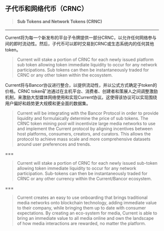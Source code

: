 ## 子代币和网络代币（CRNC）

> #### Sub Tokens and Network Tokens \(CRNC\)

---

Current将为每一个新发布的平台子令牌提供一部分CRNC，以允许任何网络参与间的即时流动性。然后，子代币可以即时交易到CRNC或生态系统内的任何其他token。

> Current will stake a portion of CRNC for each newly issued platform sub token allowing token immediate liquidity to occur for any network participations. Sub tokens can then be instantaneously traded for CRNC or any other token within the ecosystem.

Current将与Bancor协议进行整合，以提供流动性，并以公式方式确定子token的价格。CRNC token矿池通过在主机平台、消费者、创建者和策展人之间调整激励机制，来激励大型媒体网络使用和实现Current协议。这使得该协议可以实现围绕用户偏好和趋势更大规模和更全面的数据集。

> Current will be integrating with the Bancor Protocol in order to provide liquidity and formulaically determine the price of sub tokens. The CRNC token mining pool will incentivize large media networks to use and implement the Current protocol by aligning incentives between host platforms, consumers, creators, and curators. This allows the protocol to achieve mass scale and more comprehensive datasets around user preferences and trends.

===

> Current will stake a portion of CRNC for each newly issued sub-token allowing token immediate liquidity to occur for any network participation. Sub-tokens can then be instantaneously traded for CRNC or any other currency within the Current/Bancor ecosystem.

===

> Current creates an easy to use onboarding that brings traditional media networks onto blockchain technology, adding immediate value to their company, while bringing them up to date with consumer expectations. By creating an eco-system for media, Current is able to bring an immediate value to all media online and own the landscape of how media interactions are rewarded, no matter the platform.



